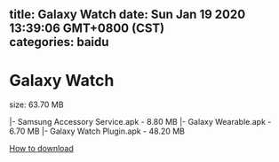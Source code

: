 
title: Galaxy Watch
date: Sun Jan 19 2020 13:39:06 GMT+0800 (CST)    
categories: baidu
---

# Galaxy Watch
size: 63.70 MB
 
 
|- Samsung Accessory Service.apk - 8.80 MB
|- Galaxy Wearable.apk - 6.70 MB
|- Galaxy Watch Plugin.apk - 48.20 MB

[How to download](https://bpcam.bemobtrk.com/go/2ceec3aa-1ca2-46d6-b9ff-aaa5c184517c?jno=728)
